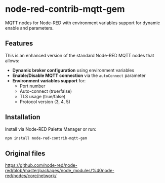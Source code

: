 # node-red-contrib-mqtt-gem

MQTT nodes for Node-RED with environment variables support for dynamic enable and parameters.

## Features

This is an enhanced version of the standard Node-RED MQTT nodes that allows:

- **Dynamic broker configuration** using environment variables
- **Enable/Disable MQTT connection** via the `autoConnect` parameter
- **Environment variables support** for:
  - Port number
  - Auto-connect (true/false)
  - TLS usage (true/false)
  - Protocol version (3, 4, 5)

## Installation

Install via Node-RED Palette Manager or run:
```bash
npm install node-red-contrib-mqtt-gem
```

## Original files
https://github.com/node-red/node-red/blob/master/packages/node_modules/%40node-red/nodes/core/network/